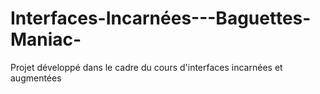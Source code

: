 # Interfaces-Incarnées---Baguettes-Maniac-

Projet développé dans le cadre du cours d'interfaces incarnées et augmentées
